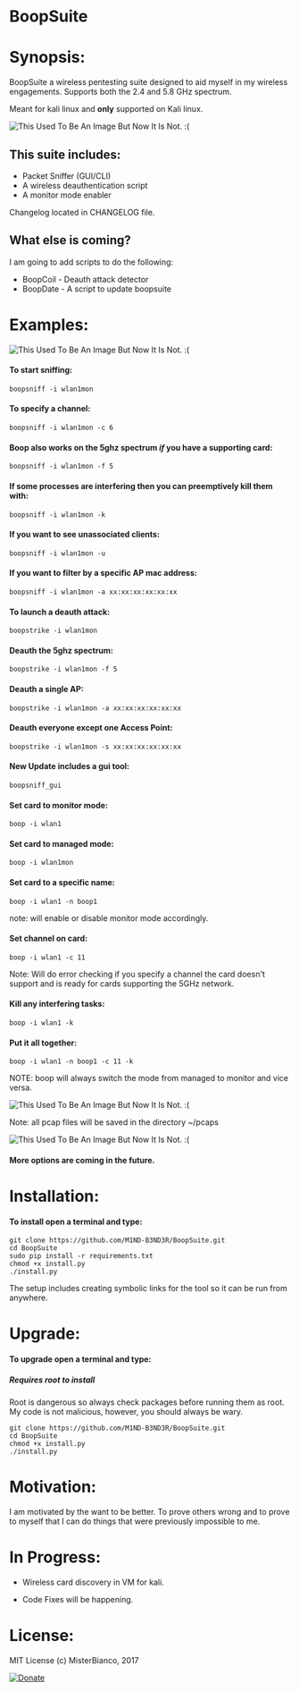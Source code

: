 BoopSuite
===

# Synopsis:

BoopSuite a wireless pentesting suite designed to aid myself in my wireless engagements. Supports both the 2.4 and 5.8 GHz spectrum.

Meant for kali linux and **only** supported on Kali linux.

![This Used To Be An Image But Now It Is Not. :(](Images/Run.png "BoopSuite")

## This suite includes:

+ Packet Sniffer (GUI/CLI)
+ A wireless deauthentication script
+ A monitor mode enabler

Changelog located in CHANGELOG file.

## What else is coming?

I am going to add scripts to do the following:

+ BoopCoil   - Deauth attack detector
+ BoopDate   - A script to update boopsuite

# Examples:

![This Used To Be An Image But Now It Is Not. :(](Images/Running.png "BoopSuite")

#### To start sniffing:

`boopsniff -i wlan1mon`

#### To specify a channel:

`boopsniff -i wlan1mon -c 6`

#### Boop also works on the 5ghz spectrum *if* you have a supporting card:

`boopsniff -i wlan1mon -f 5`

#### If some processes are interfering then you can preemptively kill them with:

`boopsniff -i wlan1mon -k`

#### If you want to see unassociated clients:

`boopsniff -i wlan1mon -u`

#### If you want to filter by a specific AP mac address:

`boopsniff -i wlan1mon -a xx:xx:xx:xx:xx:xx`

#### To launch a deauth attack:

`boopstrike -i wlan1mon`

#### Deauth the 5ghz spectrum:

`boopstrike -i wlan1mon -f 5`

#### Deauth a single AP:

`boopstrike -i wlan1mon -a xx:xx:xx:xx:xx:xx`

#### Deauth everyone except one Access Point:

`boopstrike -i wlan1mon -s xx:xx:xx:xx:xx:xx`

#### New Update includes a gui tool:

`boopsniff_gui`

#### Set card to monitor mode:

`boop -i wlan1`

#### Set card to managed mode:

`boop -i wlan1mon`

#### Set card to a specific name:

`boop -i wlan1 -n boop1`

note: will enable or disable monitor mode accordingly.

#### Set channel on card:

`boop -i wlan1 -c 11`

Note: Will do error checking if you specify a channel the card doesn't support and is ready for cards supporting the 5GHz network.

#### Kill any interfering tasks:

`boop -i wlan1 -k`

#### Put it all together:

`boop -i wlan1 -n boop1 -c 11 -k`

NOTE: boop will always switch the mode from managed to monitor and vice versa.

![This Used To Be An Image But Now It Is Not. :(](Images/GUI.png "BoopSuite")

Note: all pcap files will be saved in the directory ~/pcaps

![This Used To Be An Image But Now It Is Not. :(](Images/Top.png "BoopSuite")

#### More options are coming in the future.

# Installation:

#### To install open a terminal and type:

```
git clone https://github.com/M1ND-B3ND3R/BoopSuite.git
cd BoopSuite
sudo pip install -r requirements.txt
chmod +x install.py
./install.py
```

The setup includes creating symbolic links for the tool so it can be run from
anywhere.

# Upgrade:

#### To upgrade open a terminal and type:

##### Requires root to install

Root is dangerous so always check packages before running them as root.
My code is not malicious, however, you should always be wary.

```
git clone https://github.com/M1ND-B3ND3R/BoopSuite.git
cd BoopSuite
chmod +x install.py
./install.py
```

# Motivation:

I am motivated by the want to be better. To prove others wrong and to prove
to myself that I can do things that were previously impossible to me.

# In Progress:

+ Wireless card discovery in VM for kali.

+ Code Fixes will be happening.

# License:

MIT License
(c) MisterBianco, 2017

[![Donate](https://www.paypalobjects.com/en_US/i/btn/btn_donateCC_LG.gif)](https://www.paypal.com/cgi-bin/webscr?cmd=_donations&business=43LHEBX448Y48&lc=US&item_name=M1ND%2dB3ND3R&currency_code=USD&bn=PP%2dDonationsBF%3abtn_donateCC_LG%2egif%3aNonHosted)
